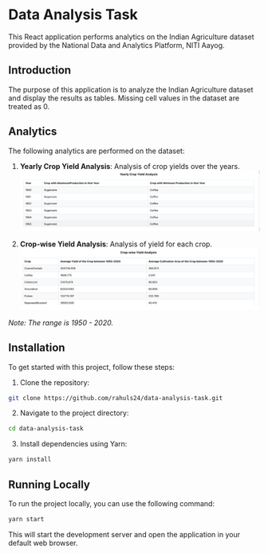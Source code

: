 # Data Analysis Task

This React application performs analytics on the Indian Agriculture dataset provided by the National Data and Analytics Platform, NITI Aayog.

## Introduction

The purpose of this application is to analyze the Indian Agriculture dataset and display the results as tables. Missing cell values in the dataset are treated as 0.

## Analytics

The following analytics are performed on the dataset:

1. **Yearly Crop Yield Analysis**: Analysis of crop yields over the years.
   ![Yearly Crop Yield Analysis](screenshots/yearly_crop_yield_analysis.png)

2. **Crop-wise Yield Analysis**: Analysis of yield for each crop.
   ![Crop-wise Yield Analysis](screenshots/crop_wise_yield_analysis.png)

_Note: The range is 1950 - 2020._

## Installation

To get started with this project, follow these steps:

1. Clone the repository:

```sh
git clone https://github.com/rahuls24/data-analysis-task.git
```

2. Navigate to the project directory:

```sh
cd data-analysis-task
```

3. Install dependencies using Yarn:

```sh
yarn install
```

## Running Locally

To run the project locally, you can use the following command:

```sh
yarn start
```

This will start the development server and open the application in your default web browser.

